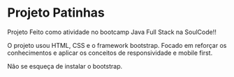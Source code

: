 # Projeto Patinhas

Projeto Feito como atividade no bootcamp Java Full Stack na SoulCode!!

O projeto usou HTML, CSS e o framework bootstrap. Focado em reforçar os conhecimentos e aplicar os conceitos de responsividade e mobile first.

Não se esqueça de instalar o bootstrap.